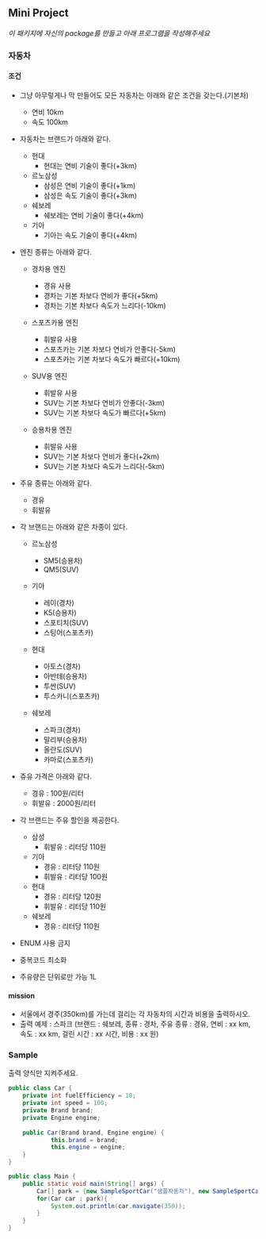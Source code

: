 ## Mini Project

*이 패키지에 자신의 package를 만들고 아래 프로그램을 작성해주세요*

### 자동차

#### 조건

- 그냥 아무렇게나 막 만들어도 모든 자동차는 아래와 같은 조건을 갖는다.(기본차)
    - 연비 10km
    - 속도 100km

- 자동차는 브랜드가 아래와 같다.
    - 현대
        - 현대는 연비 기술이 좋다(+3km)
    - 르노삼성
        - 삼성은 연비 기술이 좋다(+1km)
        - 삼성은 속도 기술이 좋다(+3km)
    - 쉐보레
        - 쉐보레는 연비 기술이 좋다(+4km)
    - 기아
        - 기아는 속도 기술이 좋다(+4km)
    
- 엔진 종류는 아래와 같다.
    - 경차용 엔진
        - 경유 사용
        - 경차는 기본 차보다 연비가 좋다(+5km)
        - 경차는 기본 차보다 속도가 느리다(-10km)
    - 스포츠카용 엔진
        - 휘발유 사용
        - 스포츠카는 기본 차보다 연비가 안좋다(-5km)
        - 스포츠카는 기본 차보다 속도가 빠르다(+10km)
    - SUV용 엔진
        - 휘발유 사용
        - SUV는 기본 차보다 연비가 안좋다(-3km)
        - SUV는 기본 차보다 속도가 빠르다(+5km)
        
    - 승용차용 엔진
        - 휘발유 사용
        - SUV는 기본 차보다 연비가 좋다(+2km)
        - SUV는 기본 차보다 속도가 느리다(-5km)
    
- 주유 종류는 아래와 같다.
    - 경유
    - 휘발유
    
- 각 브랜드는 아래와 같은 차종이 있다.

    - 르노삼성
        - SM5(승용차)
        - QM5(SUV)
    
    - 기아
    
        - 레이(경차)
        - K5(승용차)
        - 스포티치(SUV)
        - 스팅어(스포츠카)
    
    - 현대
    
        - 아토스(경차)
        - 아반테(승용차)
        - 투싼(SUV)
        - 투스카니(스포츠카)
        
    - 쉐보레 
        - 스파크(경차)
        - 말리부(승용차)
        - 올란도(SUV)
        - 카마로(스포츠카)
        
- 쥬유 가격은 아래와 같다.

    - 경유 : 100원/리터
    - 휘발유 : 2000원/리터
    
- 각 브랜드는 주유 할인을 제공한다.

    - 삼성
        - 휘발유 : 리터당 110원
    - 기아
        - 경유 : 리터당 110원
        - 휘발유 : 리터당 100원
    - 현대
        - 경유 : 리터당 120원
        - 휘발유 : 리터당 110원
    - 쉐보레
        - 경유 : 리터당 110원
        
        
- ENUM 사용 금지
- 중복코드 최소화
- 주유량은 단위로만 가능 1L

#### mission

- 서울에서 경주(350km)를 가는데 걸리는 각 자동차의 시간과 비용을 출력하시오.
- 출력 예제 : 스파크 (브랜드 : 쉐보레, 종류 : 경차, 주유 종류 : 경유, 연비 : xx km, 속도 : xx km, 걸린 시간 : xx 시간, 비용 : xx 원)

### Sample

출력 양식만 지켜주세요.

```java
public class Car {
    private int fuelEfficiency = 10;
    private int speed = 100;
    private Brand brand;
    private Engine engine;
    
    public Car(Brand brand, Engine engine) {
            this.brand = brand;
            this.engine = engine;
    }
}

public class Main {
    public static void main(String[] args) {
        Car[] park = {new SampleSportCar("샘플자동차"), new SampleSportCar("샘플자동차2")};
        for(Car car : park){
            System.out.println(car.navigate(350));
        }
    }
}
```
